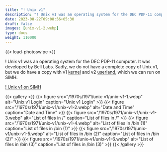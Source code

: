 ```yaml
---
title: "! Unix v1"
description: "! Unix v1 was an operating system for the DEC PDP-11 computer. It was developed by Bell Labs."
date: 2023-08-22T09:08:56+05:30
draft: false
images: [unix-v1-2.webp]
type: docs
weight: 110000
---
```


{{< load-photoswipe >}}

! Unix v1 was an operating system for the DEC PDP-11 computer. It was developed by Bell Labs. Sadly, we do not have a complete copy of Unix v1, but we do have a copy with v1 [kernel](https://en.wikipedia.org/wiki/Kernel_(operating_system)) and v2 [userland](https://en.wikipedia.org/wiki/User_space), which we can run on SIMH.

<section class="section section-sm">
  <div class="container">
    <div class="row justify-content-center text-center">
      <div class="col-lg-5">
        <p><a class="btn btn-primary btn-md px-4 mb-1" href="https://virtualhub.eu.org/1970s/1971/unix-v1/simh/" role="button">! Unix v1 on SIMH</a></p>
      </div>
    </div>
  </div>
</section>

{{< gallery >}}
  {{< figure src="/1970s/1971/unix-v1/unix-v1-1.webp" alt="Unix v1 Login" caption="Unix v1 Login" >}}
  {{< figure src="/1970s/1971/unix-v1/unix-v1-2.webp" alt="Date and Time" caption="Date and Time" >}}
  {{< figure src="/1970s/1971/unix-v1/unix-v1-3.webp" alt="List of files in /" caption="List of files in /" >}}
  {{< figure src="/1970s/1971/unix-v1/unix-v1-4.webp" alt="List of files in /bin (1)" caption="List of files in /bin (1)" >}}
  {{< figure src="/1970s/1971/unix-v1/unix-v1-5.webp" alt="List of files in /bin (2)" caption="List of files in /bin (2)" >}}
  {{< figure src="/1970s/1971/unix-v1/unix-v1-6.webp" alt="List of files in /bin (3)" caption="List of files in /bin (3)" >}}
{{< /gallery >}}
